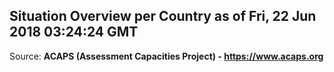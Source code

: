 ## Situation Overview per Country as of Fri, 22 Jun 2018 03:24:24 GMT

Source: **ACAPS (Assessment Capacities Project) - https://www.acaps.org**
